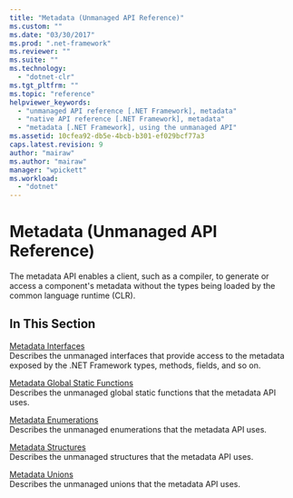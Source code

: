 ```yaml
---
title: "Metadata (Unmanaged API Reference)"
ms.custom: ""
ms.date: "03/30/2017"
ms.prod: ".net-framework"
ms.reviewer: ""
ms.suite: ""
ms.technology: 
  - "dotnet-clr"
ms.tgt_pltfrm: ""
ms.topic: "reference"
helpviewer_keywords: 
  - "unmanaged API reference [.NET Framework], metadata"
  - "native API reference [.NET Framework], metadata"
  - "metadata [.NET Framework], using the unmanaged API"
ms.assetid: 10cfea92-db5e-4bcb-b301-ef029bcf77a3
caps.latest.revision: 9
author: "mairaw"
ms.author: "mairaw"
manager: "wpickett"
ms.workload: 
  - "dotnet"
---
```

# Metadata (Unmanaged API Reference)
The metadata API enables a client, such as a compiler, to generate or access a component's metadata without the types being loaded by the common language runtime (CLR).  
  
## In This Section  
 [Metadata Interfaces](../../../../docs/framework/unmanaged-api/metadata/metadata-interfaces.md)  
 Describes the unmanaged interfaces that provide access to the metadata exposed by the .NET Framework types, methods, fields, and so on.  
  
 [Metadata Global Static Functions](../../../../docs/framework/unmanaged-api/metadata/metadata-global-static-functions.md)  
 Describes the unmanaged global static functions that the metadata API uses.  
  
 [Metadata Enumerations](../../../../docs/framework/unmanaged-api/metadata/metadata-enumerations.md)  
 Describes the unmanaged enumerations that the metadata API uses.  
  
 [Metadata Structures](../../../../docs/framework/unmanaged-api/metadata/metadata-structures.md)  
 Describes the unmanaged structures that the metadata API uses.  
  
 [Metadata Unions](../../../../docs/framework/unmanaged-api/metadata/metadata-unions.md)  
 Describes the unmanaged unions that the metadata API uses.
